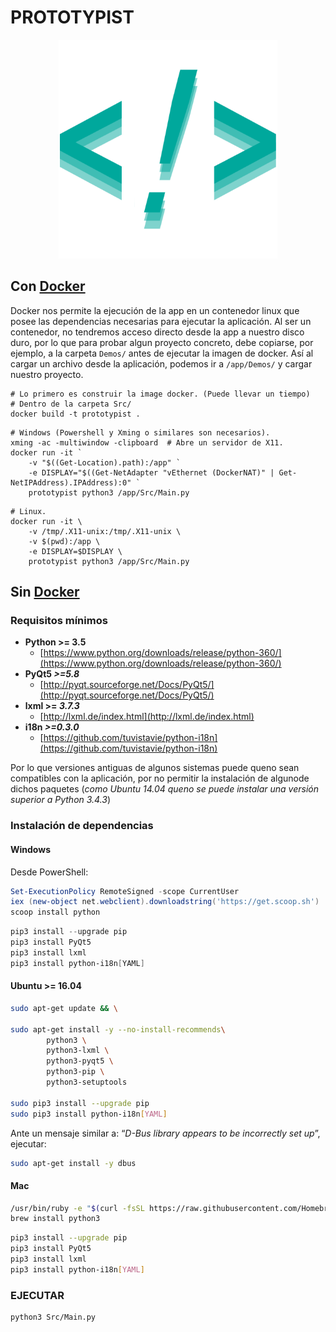 # PROTOTYPIST

<p align="center"> <img src="Src/Icons/logo.png" height="350" width="350"> </p>

## Con [Docker](https://www.docker.com/what-docker)

Docker nos permite la ejecución de la app en un contenedor linux que posee las dependencias necesarias para ejecutar la aplicación. Al ser un contenedor, no tendremos acceso directo desde la app a nuestro disco duro, por lo que para probar algun proyecto concreto, debe copiarse, por ejemplo, a la carpeta `Demos/` antes de ejecutar la imagen de docker. Así al cargar un archivo desde la aplicación, podemos ir a `/app/Demos/` y cargar nuestro proyecto.

```shell
# Lo primero es construir la image docker. (Puede llevar un tiempo)
# Dentro de la carpeta Src/
docker build -t prototypist .
```

```shell
# Windows (Powershell y Xming o similares son necesarios).
xming -ac -multiwindow -clipboard  # Abre un servidor de X11.
docker run -it `
    -v "$((Get-Location).path):/app" `
    -e DISPLAY="$((Get-NetAdapter "vEthernet (DockerNAT)" | Get-NetIPAddress).IPAddress):0" `
    prototypist python3 /app/Src/Main.py
```

```shell
# Linux.
docker run -it \
    -v /tmp/.X11-unix:/tmp/.X11-unix \
    -v $(pwd):/app \
    -e DISPLAY=$DISPLAY \
    prototypist python3 /app/Src/Main.py
```

## Sin [Docker](https://www.docker.com/what-docker)

### Requisitos mínimos

- **Python >= 3.5**
  - [https://www.python.org/downloads/release/python-360/](https://www.python.org/downloads/release/python-360/)
- **PyQt5 *>=5.8***
  - [http://pyqt.sourceforge.net/Docs/PyQt5/](http://pyqt.sourceforge.net/Docs/PyQt5/)
- **lxml >= *3.7.3***
  - [http://lxml.de/index.html](http://lxml.de/index.html)
- **i18n *>=0.3.0***
  - [https://github.com/tuvistavie/python-i18n](https://github.com/tuvistavie/python-i18n)

Por lo que versiones antiguas de algunos sistemas puede queno sean compatibles con la aplicación, por no permitir la instalación de algunode dichos paquetes (*como Ubuntu 14.04 queno se puede instalar una versión superior a Python 3.4.3*)

### Instalación de dependencias

#### Windows

Desde PowerShell:

```powershell
Set-ExecutionPolicy RemoteSigned -scope CurrentUser
iex (new-object net.webclient).downloadstring('https://get.scoop.sh')
scoop install python
```

```powershell
pip3 install --upgrade pip
pip3 install PyQt5
pip3 install lxml
pip3 install python-i18n[YAML]
```

#### Ubuntu >= 16.04

```bash
sudo apt-get update && \

sudo apt-get install -y --no-install-recommends\
        python3 \
        python3-lxml \
        python3-pyqt5 \
        python3-pip \
        python3-setuptools

sudo pip3 install --upgrade pip
sudo pip3 install python-i18n[YAML]
```

Ante un mensaje similar a: “*D-Bus library appears to be incorrectly set up*”, ejecutar:

```bash
sudo apt-get install -y dbus
```

#### Mac

```bash
/usr/bin/ruby -e "$(curl -fsSL https://raw.githubusercontent.com/Homebrew/install/master/install)"
brew install python3
```

```bash
pip3 install --upgrade pip
pip3 install PyQt5
pip3 install lxml
pip3 install python-i18n[YAML]
```

### EJECUTAR

```shell
python3 Src/Main.py
```
